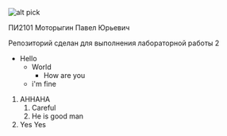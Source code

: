 ![alt pick](https://sun9-57.userapi.com/impg/lspbnCbnb8-UDPv2IqecIOPiSUqVKSx3_9SxnQ/y9HQ-XpqmFE.jpg?size=900x1160&quality=95&sign=2c490e091087c6e14c5676543bb021f9&type=album)

ПИ2101 Моторыгин Павел Юрьевич

Репозиторий сделан для выполнения лабораторной работы 2
- Hello
  - World
    - How are you
  - i'm fine

1. AHHAHA
   1. Careful
   2. He is good man
2. Yes Yes

